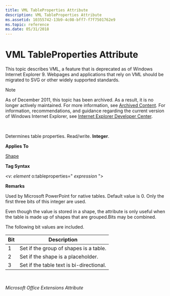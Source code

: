 ```yaml
---
title: VML TableProperties Attribute
description: VML TableProperties Attribute
ms.assetid: 10355742-13b9-4c08-bff7-f7f7501762e9
ms.topic: reference
ms.date: 05/31/2018
---
```


# VML TableProperties Attribute

This topic describes VML, a feature that is deprecated as of Windows Internet Explorer 9. Webpages and applications that rely on VML should be migrated to SVG or other widely supported standards.

> [!Note]  
> As of December 2011, this topic has been archived. As a result, it is no longer actively maintained. For more information, see [Archived Content](/previous-versions/windows/internet-explorer/ie-developer/). For information, recommendations, and guidance regarding the current version of Windows Internet Explorer, see [Internet Explorer Developer Center](https://msdn.microsoft.com/ie/).

 

Determines table properties. Read/write. **Integer**.

**Applies To**

[Shape](shape-element--vml.md)

**Tag Syntax**

<v: *element* o:tableproperties=" *expression* ">

**Remarks**

Used by Microsoft PowerPoint for native tables. Default value is 0. Only the first three bits of this integer are used.

Even though the value is stored in a shape, the attribute is only useful when the table is made up of shapes that are grouped.Bits may be combined.

The following bit values are included.



| Bit | Description                              |
|-----|------------------------------------------|
| 1   | Set if the group of shapes is a table.   |
| 2   | Set if the shape is a placeholder.       |
| 3   | Set if the table text is bi-directional. |



 

*Microsoft Office Extensions Attribute*

 

 
